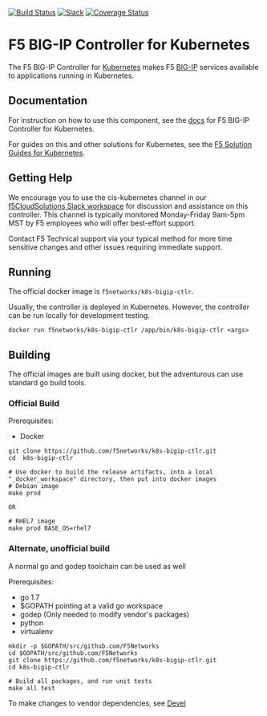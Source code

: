 [![Build Status](https://travis-ci.org/F5Networks/k8s-bigip-ctlr.svg?branch=master)](https://travis-ci.org/F5Networks/k8s-bigip-ctlr) [![Slack](https://f5cloudsolutions.herokuapp.com/badge.svg)](https://f5cloudsolutions.herokuapp.com) [![Coverage Status](https://coveralls.io/repos/github/F5Networks/k8s-bigip-ctlr/badge.svg?branch=HEAD)](https://coveralls.io/github/F5Networks/k8s-bigip-ctlr?branch=HEAD)

F5 BIG-IP Controller for Kubernetes
===================================

The F5 BIG-IP Controller for [Kubernetes](http://kubernetes.io/) makes F5 [BIG-IP](https://www.f5.com/products/big-ip-services)
services available to applications running in Kubernetes.

Documentation
-------------

For instruction on how to use this component, see the
[docs](http://clouddocs.f5.com/products/connectors/k8s-bigip-ctlr/latest/)
for F5 BIG-IP Controller for Kubernetes.

For guides on this and other solutions for Kubernetes, see the
[F5 Solution Guides for Kubernetes](http://clouddocs.f5.com/containers/latest/kubernetes).

Getting Help
------------

We encourage you to use the cis-kubernetes channel in our [f5CloudSolutions Slack workspace](https://f5cloudsolutions.herokuapp.com/) for discussion and assistance on this
controller. This channel is typically monitored Monday-Friday 9am-5pm MST by F5
employees who will offer best-effort support.

Contact F5 Technical support via your typical method for more time sensitive
changes and other issues requiring immediate support.


Running
-------

The official docker image is `f5networks/k8s-bigip-ctlr`.

Usually, the controller is deployed in Kubernetes. However, the controller can be run locally for development testing.

```shell
docker run f5networks/k8s-bigip-ctlr /app/bin/k8s-bigip-ctlr <args>
```


Building
--------

The official images are built using docker, but the adventurous can use standard go build tools.

### Official Build

Prerequisites:
- Docker

```shell
git clone https://github.com/f5networks/k8s-bigip-ctlr.git
cd  k8s-bigip-ctlr

# Use docker to build the release artifacts, into a local "_docker_workspace" directory, then put into docker images
# Debian image
make prod

OR

# RHEL7 image
make prod BASE_OS=rhel7
```


### Alternate, unofficial build

A normal go and godep toolchain can be used as well

Prerequisites:
- go 1.7
- $GOPATH pointing at a valid go workspace
- godep (Only needed to modify vendor's packages)
- python
- virtualenv

```shell
mkdir -p $GOPATH/src/github.com/F5Networks
cd $GOPATH/src/github.com/F5Networks
git clone https://github.com/f5networks/k8s-bigip-ctlr.git
cd k8s-bigip-ctlr

# Build all packages, and run unit tests
make all test
```

To make changes to vendor dependencies, see [Devel](DEVEL.md)
